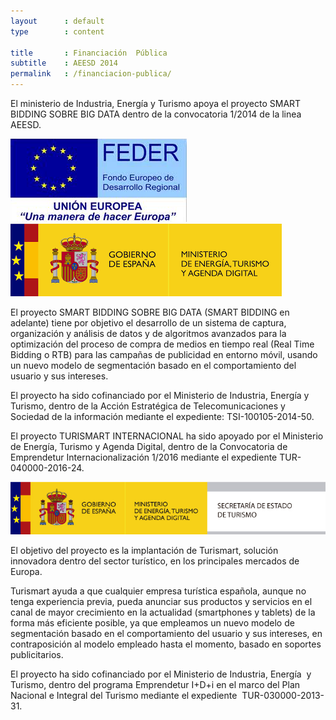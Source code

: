 ```yaml
---
layout      : default
type        : content

title       : Financiación  Pública
subtitle    : AEESD 2014
permalink   : /financiacion-publica/
---
```


El ministerio de Industria, Energía y Turismo apoya el proyecto SMART BIDDING SOBRE BIG DATA dentro de la convocatoria 1/2014 de la linea AEESD.

<div data-role='logos'>
  <img src='/assets/images/logo-feder.png' alt='Fondo Europeo de desarrollo regional' />
  <img src='/assets/images/logo-ministerio-industria.png' alt='Logo of the Ministerio de energia, turismo y agenda digital' />
</div>

El proyecto SMART BIDDING SOBRE BIG DATA (SMART BIDDING en adelante) tiene por objetivo el desarrollo de un sistema de captura, organización y análisis de datos y de algoritmos avanzados para la optimización del proceso de compra de medios en tiempo real (Real Time Bidding o RTB) para las campañas de publicidad en entorno móvil, usando un nuevo modelo de segmentación basado en el comportamiento del usuario y sus intereses.

El proyecto ha sido cofinanciado por el Ministerio de Industria, Energía y Turismo, dentro de la Acción Estratégica de Telecomunicaciones y Sociedad de la información mediante el expediente: TSI-100105-2014-50.

El proyecto TURISMART INTERNACIONAL ha sido apoyado por el Ministerio de Energía, Turismo y Agenda Digital, dentro de la Convocatoria de Emprendetur  Internacionalización 1/2016 mediante el expediente TUR-040000-2016-24.

<div data-role='logos'>
  <img src='/assets/images/logo-ministerio-turismo-secretaria.jpg' alt='Logo of the Ministerio de energia, turismo y agenda digital' />
</div>

El objetivo del proyecto es la implantación de Turismart, solución innovadora dentro del sector turístico, en los principales mercados de Europa.

Turismart ayuda a que cualquier empresa turística española, aunque no tenga experiencia previa, pueda anunciar sus productos y servicios en el canal de mayor crecimiento en la actualidad (smartphones y tablets) de la forma más eficiente posible, ya que empleamos un nuevo modelo de segmentación basado en el comportamiento del usuario y sus intereses, en contraposición al modelo empleado hasta el momento, basado en soportes publicitarios.

El proyecto ha sido cofinanciado por el Ministerio de Industria, Energía  y Turismo, dentro del programa Emprendetur I+D+i en el marco del Plan Nacional e Integral del Turismo mediante el expediente  TUR-030000-2013-31.
